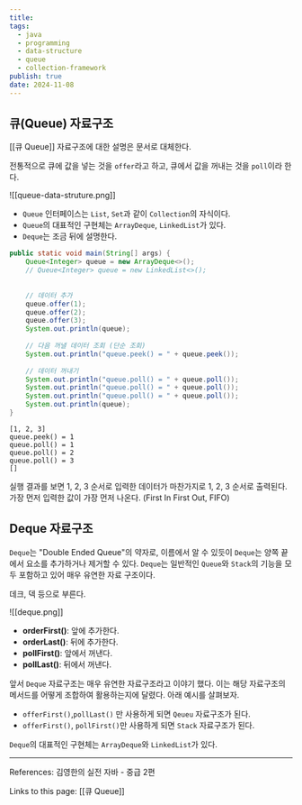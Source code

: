 ```yaml
---
title: 
tags:
  - java
  - programming
  - data-structure
  - queue
  - collection-framework
publish: true
date: 2024-11-08
---
```

## 큐(Queue) 자료구조
[[큐 Queue]] 자료구조에 대한 설명은 문서로 대체한다.

전통적으로 큐에 값을 넣는 것을 `offer`라고 하고, 큐에서 값을 꺼내는 것을 `poll`이라 한다.

![[queue-data-struture.png]]

- `Queue` 인터페이스는 `List`, `Set`과 같이 `Collection`의 자식이다.
- `Queue`의 대표적인 구현체는 `ArrayDeque`, `LinkedList`가 있다.
- `Deque`는 조금 뒤에 설명한다.

```java
public static void main(String[] args) {  
    Queue<Integer> queue = new ArrayDeque<>();  
    // Queue<Integer> queue = new LinkedList<>();  
  
  
    // 데이터 추가  
    queue.offer(1);  
    queue.offer(2);  
    queue.offer(3);  
    System.out.println(queue);  
  
    // 다음 꺼낼 데이터 조회 (단순 조회)  
    System.out.println("queue.peek() = " + queue.peek());  
  
    // 데이터 꺼내기  
    System.out.println("queue.poll() = " + queue.poll());  
    System.out.println("queue.poll() = " + queue.poll());  
    System.out.println("queue.poll() = " + queue.poll());  
    System.out.println(queue);  
}
```

```title="실행 결과"
[1, 2, 3]
queue.peek() = 1
queue.poll() = 1
queue.poll() = 2
queue.poll() = 3
[]
```

실행 결과를 보면 1, 2, 3 순서로 입력한 데이터가 마찬가지로 1, 2, 3 순서로 출력된다. 가장 먼저 입력한 값이 가장 먼저 나온다. (First In First Out, FIFO)

## Deque 자료구조
`Deque`는 "Double Ended Queue"의 약자로, 이름에서 알 수 있듯이 `Deque`는 양쪽 끝에서 요소를 추가하거나 제거할 수 있다. `Deque`는 일반적인 `Queue`와 `Stack`의 기능을 모두 포함하고 있어 매우 유연한 자료 구조이다.

데크, 덱 등으로 부른다.

![[deque.png]]
- **orderFirst()**: 앞에 추가한다.
- **orderLast()**: 뒤에 추가한다.
- **pollFirst()**: 앞에서 꺼낸다.
- **pollLast()**: 뒤에서 꺼낸다.

앞서 `Deque` 자료구조는 매우 유연한 자료구조라고 이야기 했다. 이는 해당 자료구조의 메서드를 어떻게 조합하여 활용하는지에 달렸다. 아래 예시를 살펴보자.

- `offerFirst()`,`pollLast()` 만 사용하게 되면 `Qeueu` 자료구조가 된다.
- `offerFirst()`, `pollFirst()`만 사용하게 되면 `Stack` 자료구조가 된다.

`Deque`의 대표적인 구현체는 `ArrayDeque`와 `LinkedList`가 있다.



---
References: 김영한의 실전 자바 - 중급 2편

Links to this page: [[큐 Queue]]